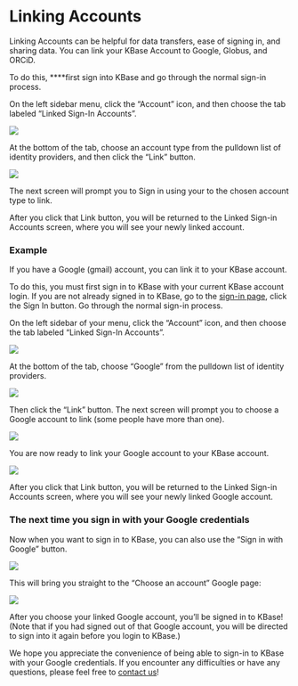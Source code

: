# Linking Accounts

Linking Accounts can be helpful for data transfers, ease of signing in, and sharing data. You can link your KBase Account to Google, Globus, and ORCiD. 

To do this, ****first sign into KBase and go through the normal sign-in process.

On the left sidebar menu, click the “Account” icon, and then choose the tab labeled “Linked Sign-In Accounts”.

![](../../.gitbook/assets/narratives_linkingaccounts.gif)

At the bottom of the tab, choose an account type from the pulldown list of identity providers, and then click the “Link” button.

![](../../.gitbook/assets/linkaccountsdropdown.png)

The next screen will prompt you to Sign in using your to the chosen account type to link.

After you click that Link button, you will be returned to the Linked Sign-in Accounts screen, where you will see your newly linked account. 

### Example

If you have a Google \(gmail\) account, you can link it to your KBase account.

To do this, you must first sign in to KBase with your current KBase account login. If you are not already signed in to KBase, go to the [sign-in page](https://narrative.kbase.us/), click the Sign In button. Go through the normal sign-in process.

On the left sidebar of your menu, click the “Account” icon, and then choose the tab labeled “Linked Sign-In Accounts”.

![](../../.gitbook/assets/narratives_linkingaccounts.gif)

At the bottom of the tab, choose “Google” from the pulldown list of identity providers.

![](../../.gitbook/assets/linkaccountsdropdown_google.png)

Then click the “Link” button. The next screen will prompt you to choose a Google account to link \(some people have more than one\).

![](../../.gitbook/assets/googlechooseanaccount%20%281%29.png)

You are now ready to link your Google account to your KBase account.

![](../../.gitbook/assets/screen-shot-2017-06-06-at-3.38.59-pm.png)

After you click that Link button, you will be returned to the Linked Sign-in Accounts screen, where you will see your newly linked Google account.

### The next time you sign in with your Google credentials

Now when you want to sign in to KBase, you can also use the “Sign in with Google” button.

![](../../.gitbook/assets/kbasegooglesignin%20%281%29.gif)

This will bring you straight to the “Choose an account” Google page:

![](../../.gitbook/assets/googlechooseanaccount.png)

After you choose your linked Google account, you’ll be signed in to KBase! \(Note that if you had signed out of that Google account, you will be directed to sign into it again before you login to KBase.\)

We hope you appreciate the convenience of being able to sign-in to KBase with your Google credentials. If you encounter any difficulties or have any questions, please feel free to [contact us](https://www.kbase.us/support/)!

